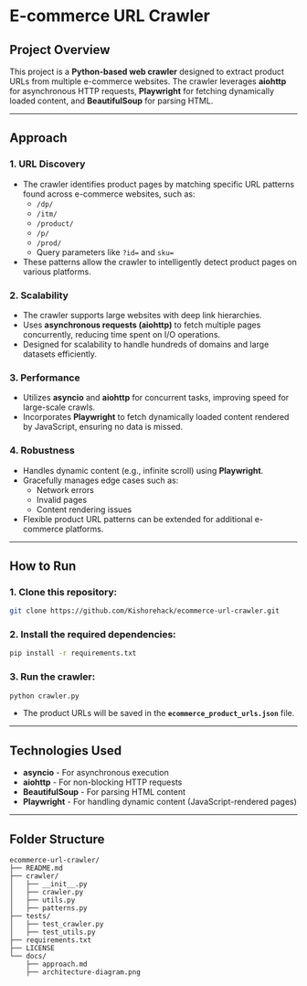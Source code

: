 # E-commerce URL Crawler

## Project Overview
This project is a **Python-based web crawler** designed to extract product URLs from multiple e-commerce websites. The crawler leverages **aiohttp** for asynchronous HTTP requests, **Playwright** for fetching dynamically loaded content, and **BeautifulSoup** for parsing HTML.

---

## Approach
### 1. URL Discovery
- The crawler identifies product pages by matching specific URL patterns found across e-commerce websites, such as:
  - `/dp/`
  - `/itm/`
  - `/product/`
  - `/p/`
  - `/prod/`
  - Query parameters like `?id=` and `sku=`
- These patterns allow the crawler to intelligently detect product pages on various platforms.

### 2. Scalability
- The crawler supports large websites with deep link hierarchies.
- Uses **asynchronous requests (aiohttp)** to fetch multiple pages concurrently, reducing time spent on I/O operations.
- Designed for scalability to handle hundreds of domains and large datasets efficiently.

### 3. Performance
- Utilizes **asyncio** and **aiohttp** for concurrent tasks, improving speed for large-scale crawls.
- Incorporates **Playwright** to fetch dynamically loaded content rendered by JavaScript, ensuring no data is missed.

### 4. Robustness
- Handles dynamic content (e.g., infinite scroll) using **Playwright**.
- Gracefully manages edge cases such as:
  - Network errors
  - Invalid pages
  - Content rendering issues
- Flexible product URL patterns can be extended for additional e-commerce platforms.

---

## How to Run
### 1. Clone this repository:
```bash
git clone https://github.com/Kishorehack/ecommerce-url-crawler.git
```

### 2. Install the required dependencies:
```bash
pip install -r requirements.txt
```

### 3. Run the crawler:
```bash
python crawler.py
```

- The product URLs will be saved in the **`ecommerce_product_urls.json`** file.

---

## Technologies Used
- **asyncio** - For asynchronous execution
- **aiohttp** - For non-blocking HTTP requests
- **BeautifulSoup** - For parsing HTML content
- **Playwright** - For handling dynamic content (JavaScript-rendered pages)

---

## Folder Structure
```
ecommerce-url-crawler/
├── README.md
├── crawler/
│   ├── __init__.py
│   ├── crawler.py
│   ├── utils.py
│   ├── patterns.py
├── tests/
│   ├── test_crawler.py
│   ├── test_utils.py
├── requirements.txt
├── LICENSE
└── docs/
    ├── approach.md
    ├── architecture-diagram.png
